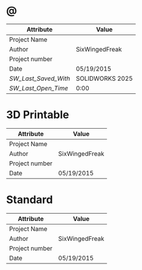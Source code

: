 # @
| Attribute | Value |
| ---  | ---     |
| Project Name |  |
| Author | SixWingedFreak |
| Project number |  |
| Date | 05/19/2015 |
| _SW_Last_Saved_With_ | SOLIDWORKS 2025 |
| _SW_Last_Open_Time_ | 0:00 |
# 3D Printable
| Attribute | Value |
| ---  | ---     |
| Project Name |  |
| Author | SixWingedFreak |
| Project number |  |
| Date | 05/19/2015 |
# Standard
| Attribute | Value |
| ---  | ---     |
| Project Name |  |
| Author | SixWingedFreak |
| Project number |  |
| Date | 05/19/2015 |
